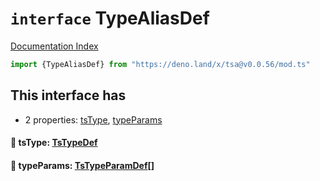 # `interface` TypeAliasDef

[Documentation Index](../README.md)

```ts
import {TypeAliasDef} from "https://deno.land/x/tsa@v0.0.56/mod.ts"
```

## This interface has

- 2 properties:
[tsType](#-tstype-tstypedef),
[typeParams](#-typeparams-tstypeparamdef)


#### 📄 tsType: [TsTypeDef](../type.TsTypeDef/README.md)



#### 📄 typeParams: [TsTypeParamDef](../interface.TsTypeParamDef/README.md)\[]



